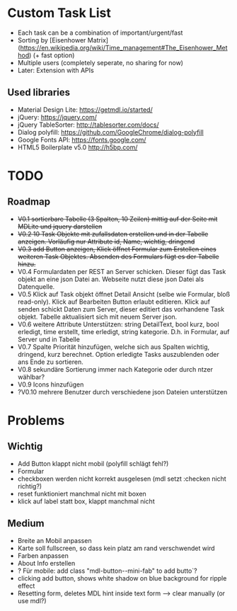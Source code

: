 # Custom Task List
* Each task can be a combination of important/urgent/fast
* Sorting by [Eisenhower Matrix] (https://en.wikipedia.org/wiki/Time_management#The_Eisenhower_Method) (+ fast option)
* Multiple users (completely seperate, no sharing for now)
* Later: Extension with APIs

## Used libraries
* Material Design Lite: https://getmdl.io/started/
* jQuery: https://jquery.com/
* jQuery TableSorter: http://tablesorter.com/docs/
* Dialog polyfill: https://github.com/GoogleChrome/dialog-polyfill
* Google Fonts API: https://fonts.google.com/
* HTML5 Boilerplate v5.0 http://h5bp.com/ 

# TODO 
## Roadmap
* ~~V0.1 sortierbare Tabelle (3 Spalten, 10 Zeilen) mittig auf der Seite mit MDLite und jquery darstellen~~
* ~~V0.2 10 Task Objekte mit zufallsdaten erstellen und in der Tabelle anzeigen. Vorläufig nur Attribute id, Name, wichtig, dringend~~
* ~~V0.3 add Button anzeigen, Klick öffnet Formular zum Erstellen eines weiteren Task Objektes. Absenden des Formulars fügt es der Tabelle hinzu.~~
* V0.4 Formulardaten per REST an Server schicken. Dieser fügt das Task objekt an eine json Datei an. Webseite nutzt diese json Datei als Datenquelle.
* V0.5 Klick auf Task objekt öffnet Detail Ansicht (selbe wie Formular, bloß read-only). Klick auf Bearbeiten Button erlaubt editieren. Klick auf senden schickt Daten zum Server, dieser editiert das vorhandene Task objekt. Tabelle aktualisiert sich mit neuem Server json.
* V0.6 weitere Attribute Unterstützen: string DetailText, bool kurz, bool erledigt, time erstellt, time erledigt, string kategorie. D.h. in Formular, auf Server und in Tabelle
* V0.7 Spalte Priorität hinzufügen, welche sich aus Spalten wichtig, dringend, kurz berechnet. Option erledigte Tasks auszublenden oder ans Ende zu sortieren.
* V0.8 sekundäre Sortierung immer nach Kategorie oder durch ntzer wählbar?
* V0.9 Icons hinzufügen
* ?V0.10 mehrere Benutzer durch verschiedene json Dateien unterstützen

# Problems
## Wichtig
* Add Button klappt nicht mobil (polyfill schlägt fehl?)
* Formular
 * checkboxen werden nicht korrekt ausgelesen (mdl setzt :checken nicht richtig?)
 * reset funktioniert manchmal nicht mit boxen
 * klick auf label statt box, klappt manchmal nicht

## Medium
* Breite an Mobil anpassen
 * Karte soll fullscreen, so dass kein platz am rand verschwendet wird
* Farben anpassen
* About Info erstellen
* ? Für mobile: add class "mdl-button--mini-fab" to add butto`?
* clicking add button, shows white shadow on blue background for ripple effect
* Resetting form, deletes MDL hint inside text form --> clear manually (or use mdl?)
